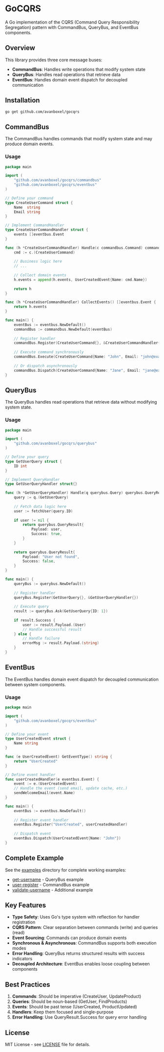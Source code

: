 # GoCQRS

A Go implementation of the CQRS (Command Query Responsibility Segregation) pattern with CommandBus, QueryBus, and EventBus components.

## Overview

This library provides three core message buses:

- **CommandBus**: Handles write operations that modify system state
- **QueryBus**: Handles read operations that retrieve data
- **EventBus**: Handles domain event dispatch for decoupled communication

## Installation

```bash
go get github.com/avanboxel/gocqrs
```

## CommandBus

The CommandBus handles commands that modify system state and may produce domain events.

### Usage

```go
package main

import (
    "github.com/avanboxel/gocqrs/commandbus"
    "github.com/avanboxel/gocqrs/eventbus"
)

// Define your command
type CreateUserCommand struct {
    Name  string
    Email string
}

// Implement CommandHandler
type CreateUserCommandHandler struct {
    events []eventbus.Event
}

func (h *CreateUserCommandHandler) Handle(c commandbus.Command) commandbus.CommandHandler {
    cmd := c.(CreateUserCommand)
    
    // Business logic here
    // ...
    
    // Collect domain events
    h.events = append(h.events, UserCreatedEvent{Name: cmd.Name})
    
    return h
}

func (h *CreateUserCommandHandler) CollectEvents() []eventbus.Event {
    return h.events
}

func main() {
    eventBus := eventbus.NewDefault()
    commandBus := commandbus.NewDefault(eventBus)
    
    // Register handler
    commandBus.Register(CreateUserCommand{}, &CreateUserCommandHandler{})
    
    // Execute command synchronously
    commandBus.Execute(CreateUserCommand{Name: "John", Email: "john@example.com"})
    
    // Or dispatch asynchronously
    commandBus.Dispatch(CreateUserCommand{Name: "Jane", Email: "jane@example.com"})
}
```

## QueryBus

The QueryBus handles read operations that retrieve data without modifying system state.

### Usage

```go
package main

import (
    "github.com/avanboxel/gocqrs/querybus"
)

// Define your query
type GetUserQuery struct {
    ID int
}

// Implement QueryHandler
type GetUserQueryHandler struct{}

func (h *GetUserQueryHandler) Handle(q querybus.Query) querybus.QueryResult {
    query := q.(GetUserQuery)
    
    // Fetch data logic here
    user := fetchUser(query.ID)
    
    if user != nil {
        return querybus.QueryResult{
            Payload: user,
            Success: true,
        }
    }
    
    return querybus.QueryResult{
        Payload: "User not found",
        Success: false,
    }
}

func main() {
    queryBus := querybus.NewDefault()
    
    // Register handler
    queryBus.Register(GetUserQuery{}, &GetUserQueryHandler{})
    
    // Execute query
    result := queryBus.Ask(GetUserQuery{ID: 1})
    
    if result.Success {
        user := result.Payload.(User)
        // Handle successful result
    } else {
        // Handle failure
        errorMsg := result.Payload.(string)
    }
}
```

## EventBus

The EventBus handles domain event dispatch for decoupled communication between system components.

### Usage

```go
package main

import (
    "github.com/avanboxel/gocqrs/eventbus"
)

// Define your event
type UserCreatedEvent struct {
    Name string
}

func (e UserCreatedEvent) GetEventType() string {
    return "UserCreated"
}

// Define event handler
func userCreatedHandler(e eventbus.Event) {
    event := e.(UserCreatedEvent)
    // Handle the event (send email, update cache, etc.)
    sendWelcomeEmail(event.Name)
}

func main() {
    eventBus := eventbus.NewDefault()
    
    // Register event handler
    eventBus.Register("UserCreated", userCreatedHandler)
    
    // Dispatch event
    eventBus.Dispatch(UserCreatedEvent{Name: "John"})
}
```

## Complete Example

See the [examples](./examples/) directory for complete working examples:

- [get-username](./examples/get-username/) - QueryBus example
- [user-register](./examples/user-register/) - CommandBus example
- [validate-username](./examples/validate-username/) - Additional example

## Key Features

- **Type Safety**: Uses Go's type system with reflection for handler registration
- **CQRS Pattern**: Clear separation between commands (write) and queries (read)
- **Event Sourcing**: Commands can produce domain events
- **Synchronous & Asynchronous**: CommandBus supports both execution modes
- **Error Handling**: QueryBus returns structured results with success indicators
- **Decoupled Architecture**: EventBus enables loose coupling between components

## Best Practices

1. **Commands**: Should be imperative (CreateUser, UpdateProduct)
2. **Queries**: Should be noun-based (GetUser, FindProducts)
3. **Events**: Should be past tense (UserCreated, ProductUpdated)
4. **Handlers**: Keep them focused and single-purpose
5. **Error Handling**: Use QueryResult.Success for query error handling

## License

MIT License - see [LICENSE](LICENSE) file for details.